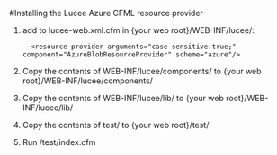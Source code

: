 #Installing the Lucee Azure CFML resource provider

1. add to lucee-web.xml.cfm in {your web root}/WEB-INF/lucee/:  

    ```  <resource-provider arguments="case-sensitive:true;" component="AzureBlobResourceProvider" scheme="azure"/>```

2. Copy the contents of WEB-INF/lucee/components/ to {your web root}/WEB-INF/lucee/components/
3. Copy the contents of WEB-INF/lucee/lib/ to {your web root}/WEB-INF/lucee/lib/
3. Copy the contents of test/ to {your web root}/test/
4. Run /test/index.cfm
